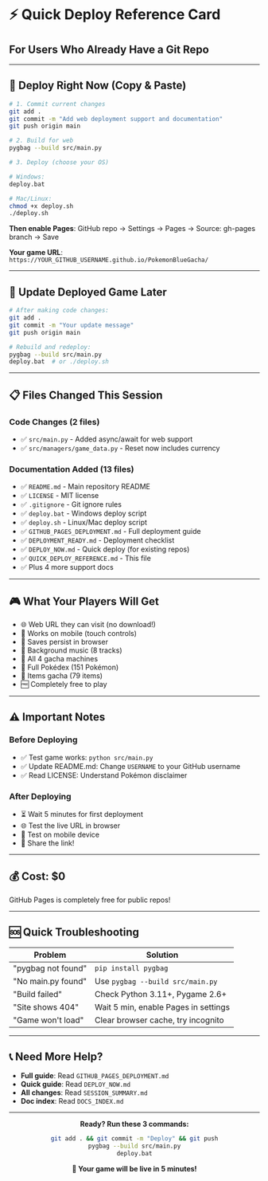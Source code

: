# ⚡ Quick Deploy Reference Card

## For Users Who Already Have a Git Repo

---

## 🎯 Deploy Right Now (Copy & Paste)

```bash
# 1. Commit current changes
git add .
git commit -m "Add web deployment support and documentation"
git push origin main

# 2. Build for web
pygbag --build src/main.py

# 3. Deploy (choose your OS)

# Windows:
deploy.bat

# Mac/Linux:
chmod +x deploy.sh
./deploy.sh
```

**Then enable Pages**: GitHub repo → Settings → Pages → Source: gh-pages branch → Save

**Your game URL**: `https://YOUR_GITHUB_USERNAME.github.io/PokemonBlueGacha/`

---

## 🔄 Update Deployed Game Later

```bash
# After making code changes:
git add .
git commit -m "Your update message"
git push origin main

# Rebuild and redeploy:
pygbag --build src/main.py
deploy.bat  # or ./deploy.sh
```

---

## 📋 Files Changed This Session

### Code Changes (2 files)
- ✅ `src/main.py` - Added async/await for web support
- ✅ `src/managers/game_data.py` - Reset now includes currency

### Documentation Added (13 files)
- ✅ `README.md` - Main repository README
- ✅ `LICENSE` - MIT license
- ✅ `.gitignore` - Git ignore rules
- ✅ `deploy.bat` - Windows deploy script
- ✅ `deploy.sh` - Linux/Mac deploy script
- ✅ `GITHUB_PAGES_DEPLOYMENT.md` - Full deployment guide
- ✅ `DEPLOYMENT_READY.md` - Deployment checklist
- ✅ `DEPLOY_NOW.md` - Quick deploy (for existing repos)
- ✅ `QUICK_DEPLOY_REFERENCE.md` - This file
- ✅ Plus 4 more support docs

---

## 🎮 What Your Players Will Get

- 🌐 Web URL they can visit (no download!)
- 📱 Works on mobile (touch controls)
- 💾 Saves persist in browser
- 🎵 Background music (8 tracks)
- 🎰 All 4 gacha machines
- 📖 Full Pokédex (151 Pokémon)
- 🎒 Items gacha (79 items)
- 🆓 Completely free to play

---

## ⚠️ Important Notes

### Before Deploying
- ✅ Test game works: `python src/main.py`
- ✅ Update README.md: Change `USERNAME` to your GitHub username
- ✅ Read LICENSE: Understand Pokémon disclaimer

### After Deploying
- ⏳ Wait 5 minutes for first deployment
- 🌐 Test the live URL in browser
- 📱 Test on mobile device
- 🔗 Share the link!

---

## 💰 Cost: $0

GitHub Pages is completely free for public repos!

---

## 🆘 Quick Troubleshooting

| Problem | Solution |
|---------|----------|
| "pygbag not found" | `pip install pygbag` |
| "No main.py found" | Use `pygbag --build src/main.py` |
| "Build failed" | Check Python 3.11+, Pygame 2.6+ |
| "Site shows 404" | Wait 5 min, enable Pages in settings |
| "Game won't load" | Clear browser cache, try incognito |

---

## 📞 Need More Help?

- **Full guide**: Read `GITHUB_PAGES_DEPLOYMENT.md`
- **Quick guide**: Read `DEPLOY_NOW.md`
- **All changes**: Read `SESSION_SUMMARY.md`
- **Doc index**: Read `DOCS_INDEX.md`

---

<div align="center">

**Ready? Run these 3 commands:**

```bash
git add . && git commit -m "Deploy" && git push
pygbag --build src/main.py
deploy.bat
```

**🎉 Your game will be live in 5 minutes!**

</div>

